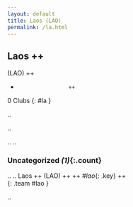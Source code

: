 ```yaml
---
layout: default
title: Laos (LAO)
permalink: /la.html
---
```



## Laos   ++
(LAO)  ++
-                     ++
0 Clubs
{: #la }


.. 




.. 




.. 
.. 


### Uncategorized _(1)_{:.count}


..
..
Laos  ++
 (LAO) ++
 ++
_#lao_{: .key} ++
<br>
{: .team #lao }




.. 
 
